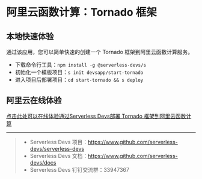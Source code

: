 # 阿里云函数计算：Tornado 框架

## 本地快速体验

通过该应用，您可以简单快速的创建一个 Tornado 框架到阿里云函数计算服务。

- 下载命令行工具：`npm install -g @serverless-devs/s`
- 初始化一个模版项目：`s init devsapp/start-tornado`
- 进入项目后部署项目：`cd start-tornado && s deploy`

## 阿里云在线体验

[点击此处可以在线体验通过Serverless Devs部署 Tornado 框架到阿里云函数计算](https://api.aliyun.com/new#/tutorial?action=git_open&git_repo=https://github.com/devsapp/devsapp-cloudshell-example.git&tutorial=tutorial/start-tornado.md)

-----

> - Serverless Devs 项目：https://www.github.com/serverless-devs/serverless-devs   
> - Serverless Devs 文档：https://www.github.com/serverless-devs/docs   
> - Serverless Devs 钉钉交流群：33947367    
